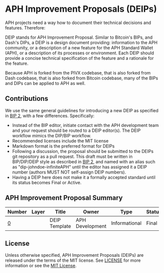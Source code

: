# APH Improvement Proposals (DEIPs)

APH projects need a way how to document their technical decisions and features. Therefore:

DEIP stands for APH Improvement Proposal. Similar to Bitcoin's BIPs, and Dash's DIPs, a DEIP is a design document providing: information to the APH community, or a description of a new feature for the APH Standard Wallet (APH), or a description of its processes or environment. Each DEIP should provide a concise technical specification of the feature and a rationale for the feature.

Because APH is forked from the PIVX codebase, that is also forked from Dash codebase, that is also forked from Bitcoin codebase, many of the BIPs and DIPs can be applied to APH as well. 

## Contributions

We use the same general guidelines for introducing a new DEIP as specified in [BIP 2](https://github.com/bitcoin/bips/blob/master/bip-0002.mediawiki), with a few differences. Specifically:

* Instead of the BIP editor, initiate contact with the APH development team and your request should be routed to a DEIP editor(s). The DEIP workflow mimics the DIP/BIP workflow.
* Recommended licenses include the MIT license
* Markdown format is the preferred format for DEIPs
* Following a discussion, the proposal should be submitted to the DEIPs git repository as a pull request. This draft must be written in BIP/DIP/DEIP style as described in [BIP 2](https://github.com/bitcoin/bips/blob/master/bip-0002.mediawiki), and named with an alias such as "dip-johndoe-infiniteAPH" until the editor has assigned it a DEIP number (authors MUST NOT self-assign DEIP numbers).
* Having a DEIP here does not make it a formally accepted standard until its status becomes Final or Active.

## APH Improvement Proposal Summary

Number | Layer | Title | Owner | Type | Status
--- | --- | --- | --- | --- | ---
[0](DEIP0000.md) |  | DEIP Template | APH Development | Informational | Final

## License

Unless otherwise specified, APH Improvement Proposals (DEIPs) are released under the terms of the MIT license. See [LICENSE](LICENSE) for more information or see the [MIT License](https://opensource.org/licenses/MIT).
